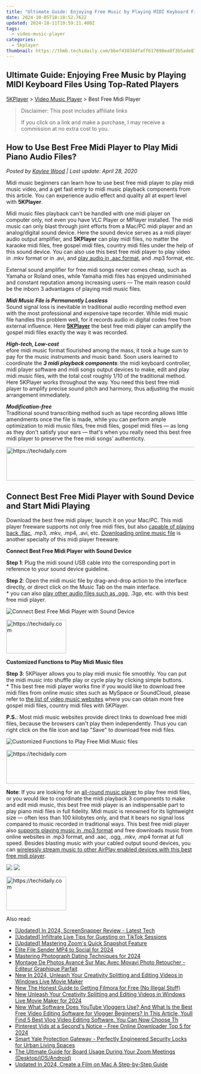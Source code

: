 ```yaml
---
title: "Ultimate Guide: Enjoying Free Music by Playing MIDI Keyboard Files Using Top-Rated Players"
date: 2024-10-05T18:18:52.762Z
updated: 2024-10-11T19:59:21.400Z
tags:
  - video-music-player
categories:
  - 5kplayer
thumbnail: https://thmb.techidaily.com/bbef43834dfaff617698ea8f3b5ade870119d6ba3c72e1c68f4dc5c5b52a7aac.jpg
---
```


## Ultimate Guide: Enjoying Free Music by Playing MIDI Keyboard Files Using Top-Rated Players

[5KPlayer](https://tools.techidaily.com/5kplayer/products/) \> [Video Music Player](https://tools.techidaily.com/5kplayer/video-music-player/) \> Best Free Midi Player

>  Disclaimer: This post includes affiliate links
>
>  If you click on a link and make a purchase, I may receive a commission at no extra cost to you.
>

## How to Use Best Free Midi Player to Play Midi Piano Audio Files?

 _Posted by [Kaylee Wood](https://www.quora.com/profile/Amanda-Hu-21) | Last update: April 28, 2020_

Midi music beginners can learn how to use best free midi player to play midi music video, and a get fast entry to midi music playback components from this article. You can experience audio effect and quality all at expert level with **5KPlayer**.

Midi music files playback can't be handled with one midi player on computer only, not even you have VLC Player or MPlayer installed. The midi music can only blast through joint efforts from a Mac/PC midi player and an analog/digital sound device. Here the sound device serves as a midi player audio output amplifier, and **5KPlayer** can play midi files, no matter the karaoke midi files, free gospel midi files, country midi files under the help of this sound device. You can also use this best free midi player to play video in .mkv format or in .avi, and [play audio in .aac format](https://tools.techidaily.com/5kplayer/video-music-player/), and .mp3 format, etc.

External sound amplifier for free midi songs never comes cheap, such as Yamaha or Roland ones, while Yamaha midi files has enjoyed undiminished and constant reputation among increasing users — The main reason could be the inborn 3 advantages of playing midi music files.

**_Midi Music File is Permanently Lossless_**  
 Sound signal loss is inevitable in traditional audio recording method even with the most professional and expensive tape recorder. While midi music file handles this problem well, for it records audio in digital codes free from external influence. Here [**5KPlayer**](https://tools.techidaily.com/5kplayer/products/) the best free midi player can amplify the gospel midi files exactly the way it was recorded.

**_High-tech, Low-cost_**  
 efore midi music format flourished among the mass, it took a huge sum to pay for the music instruments and music band. Soon users learned to coordinate the **_3 midi playback components_**: the midi keyboard controller, midi player software and midi songs output devices to make, edit and play midi music files, with the total cost roughly 1/10 of the traditional method. Here 5KPlayer works throughout the way. You need this best free midi player to amplify precise sound pitch and harmony, thus adjusting the music arrangement immediately.

**_Modification-free_**  
 Traditional sound transcribing method such as tape recording allows little amendments once the file is made, while you can perform ample optimization to midi music files, free midi files, gospel midi files — as long as they don't satisfy your ears — that's when you really need this best free midi player to preserve the free midi songs' authenticity.

<!-- affiliate ads begin -->
<a href="https://appsumo.8odi.net/c/5597632/2082526/7443" target="_top" id="2082526">
  <img src="//a.impactradius-go.com/display-ad/7443-2082526" border="0" alt="https://techidaily.com" width="728" height="90"/>
</a>
<img height="0" width="0" src="https://appsumo.8odi.net/i/5597632/2082526/7443" style="position:absolute;visibility:hidden;" border="0" />
<!-- affiliate ads end -->

## Connect Best Free Midi Player with Sound Device and Start Midi Playing

Download the best free midi player, launch it on your Mac/PC. This midi player freeware supports not only free midi files, but also [capable of playing back .flac](https://tools.techidaily.com/5kplayer/video-music-player/), .mp3, .mkv, .mp4, .avi, etc. [Downloading online music file](https://tools.techidaily.com/5kplayer/youtube-download/) is another specialty of this midi player freeware.

**Connect Best Free Midi Player with Sound Device**

**Step 1**: Plug the midi sound USB cable into the corresponding port in reference to your sound device guideline.

**Step 2**: Open the midi music file by drag-and-drop action to the interface directly, or direct click on the Music Tab on the main interface.  
 \* you can also [play other audio files such as .ogg](https://tools.techidaily.com/5kplayer/video-music-player/), .3gp, etc. with this best free midi player.

![Connect Best Free Midi Player with Sound Device](https://www.5kplayer.com/video-music-player/img/5kplayer-midi-player-yxt-042004.jpg) 

<!-- affiliate ads begin -->
<a href="https://united.elfm.net/c/5597632/2139558/4704" target="_top" id="2139558">
  <img src="//a.impactradius-go.com/display-ad/4704-2139558" border="0" alt="https://techidaily.com" width="160" height="90"/>
</a>
<img height="0" width="0" src="https://united.elfm.net/i/5597632/2139558/4704" style="position:absolute;visibility:hidden;" border="0" />
<!-- affiliate ads end -->

**Customized Functions to Play Midi Music files**

**Step 3**: 5KPlayer allows you to play midi music file smoothly. You can put the midi music into shuffle play or cycle play by clicking simple buttons.  
 \* This best free midi player works fine if you would like to download free midi files from online music sites such as MySpace or SoundCloud, please refer to [the list of video music websites](https://tools.techidaily.com/5kplayer/youtube-download/) where you can obtain more free gospel midi files, country midi files with 5KPlayer.

**P.S.**: Most midi music websites provide direct links to download free midi files, because the browsers can't play them independently. Thus you can right click on the file icon and tap "Save" to download free midi files.

![Customized Functions to Play Free Midi Music files](https://www.5kplayer.com/video-music-player/img/5kplayer-midi-player-yxt-042003.jpg) 

<!-- affiliate ads begin -->
<a href="https://appsumo.8odi.net/c/5597632/2049382/7443" target="_top" id="2049382">
  <img src="//a.impactradius-go.com/display-ad/7443-2049382" border="0" alt="https://techidaily.com" width="728" height="90"/>
</a>
<img height="0" width="0" src="https://appsumo.8odi.net/i/5597632/2049382/7443" style="position:absolute;visibility:hidden;" border="0" />
<!-- affiliate ads end -->

**Note**: If you are looking for an [all-round music player](https://tools.techidaily.com/5kplayer/video-music-player/) to play free midi files, or you would like to coordinate the midi playback 3 components to make and edit midi music, this best free midi player is an indispensable part to play piano midi files in full fidelity. Midi music is renowned for its lightweight size — often less than 100 kilobytes only, and that it bears no signal loss compared to music recorded in traditional ways. This best free midi player also [supports playing music in .mp3 format](https://tools.techidaily.com/5kplayer/video-music-player/) and free downloads music from online websites in .mp3 format, and .aac, .ogg, .mkv, .mp4 format at full speed. Besides blasting music with your cabled output sound devices, you can [wirelessly stream music to other AirPlay enabled devices with this best free midi player](https://tools.techidaily.com/5kplayer/airplay/).

[![](https://www.5kplayer.com/video-music-player/../button/freedownwhitewin.png)](https://tools.techidaily.com/5kplayer/products/) [![](https://www.5kplayer.com/video-music-player/../button/freedownbackmac.png)](https://tools.techidaily.com/5kplayer/products/)

<!-- affiliate ads begin -->
<a href="https://malaysia-healthcare-travel-council.pxf.io/c/5597632/1576474/17382" target="_top" id="1576474">
  <img src="//a.impactradius-go.com/display-ad/17382-1576474" border="0" alt="https://techidaily.com" width="160" height="90"/>
</a>
<img height="0" width="0" src="https://malaysia-healthcare-travel-council.pxf.io/i/5597632/1576474/17382" style="position:absolute;visibility:hidden;" border="0" />
<!-- affiliate ads end -->

<ins class="adsbygoogle"
     style="display:block"
     data-ad-format="autorelaxed"
     data-ad-client="ca-pub-7571918770474297"
     data-ad-slot="1223367746"></ins>

<ins class="adsbygoogle"
     style="display:block"
     data-ad-client="ca-pub-7571918770474297"
     data-ad-slot="8358498916"
     data-ad-format="auto"
     data-full-width-responsive="true"></ins>

<span class="atpl-alsoreadstyle">Also read:</span>
<div><ul>
<li><a href="https://screen-sharing-recording.techidaily.com/updated-in-2024-screensnapper-review-latest-tech/"><u>[Updated] In 2024, ScreenSnapper Review - Latest Tech</u></a></li>
<li><a href="https://tiktok-video-files.techidaily.com/updated-infiltrate-live-tips-for-guesting-on-tiktok-sessions/"><u>[Updated] Infiltrate Live Tips for Guesting on TikTok Sessions</u></a></li>
<li><a href="https://digital-screen-recording.techidaily.com/updated-mastering-zooms-quick-snapshot-feature/"><u>[Updated] Mastering Zoom's Quick Snapshot Feature</u></a></li>
<li><a href="https://facebook-videos.techidaily.com/elite-file-sender-mp4-to-social-for-2024/"><u>Elite File Sender MP4 to Social for 2024</u></a></li>
<li><a href="https://extra-support.techidaily.com/mastering-photograph-dating-techniques-for-2024/"><u>Mastering Photograph Dating Techniques for 2024</u></a></li>
<li><a href="https://win-deluxe.techidaily.com/montage-de-photos-avance-sur-mac-avec-movavi-photo-retoucher-editeur-graphique-parfait/"><u>Montage De Photos Avancé Sur Mac Avec Movavi Photo Retoucher - Éditeur Graphique Parfait</u></a></li>
<li><a href="https://video-ai-editor.techidaily.com/new-in-2024-unleash-your-creativity-splitting-and-editing-videos-in-windows-live-movie-maker/"><u>New In 2024, Unleash Your Creativity Splitting and Editing Videos in Windows Live Movie Maker</u></a></li>
<li><a href="https://video-ai-editor.techidaily.com/new-the-honest-guide-to-getting-filmora-for-free-no-illegal-stuff/"><u>New The Honest Guide to Getting Filmora for Free (No Illegal Stuff)</u></a></li>
<li><a href="https://video-ai-editor.techidaily.com/new-unleash-your-creativity-splitting-and-editing-videos-in-windows-live-movie-maker-for-2024/"><u>New Unleash Your Creativity Splitting and Editing Videos in Windows Live Movie Maker for 2024</u></a></li>
<li><a href="https://video-ai-editor.techidaily.com/new-what-software-does-youtube-vloggers-use-and-what-is-the-best-free-video-editing-software-for-vlogger-beginners-in-this-article-youll-find-5-best-vlog-vi/"><u>New What Software Does YouTube Vloggers Use? And What Is the Best Free Video Editing Software for Vlogger Beginners? In This Article, Youll Find 5 Best Vlog Video Editing Software. You Can Now Choose Th</u></a></li>
<li><a href="https://extra-guidance.techidaily.com/pinterest-vids-at-a-seconds-notice-free-online-downloader-top-5-for-2024/"><u>Pinterest Vids at a Second's Notice – Free Online Downloader Top 5 for 2024</u></a></li>
<li><a href="https://review-topics.techidaily.com/smart-yale-protection-gateway-perfectly-engineered-security-locks-for-urban-living-spaces/"><u>Smart Yale Protection Gateway - Perfectly Engineered Security Locks for Urban Living Spaces</u></a></li>
<li><a href="https://screen-sharing-recording.techidaily.com/the-ultimate-guide-for-board-usage-during-your-zoom-meetings-desktopiosandroid/"><u>The Ultimate Guide for Board Usage During Your Zoom Meetings (Desktop/iOS/Android)</u></a></li>
<li><a href="https://video-ai-editor.techidaily.com/updated-in-2024-create-a-film-on-mac-a-step-by-step-guide/"><u>Updated In 2024, Create a Film on Mac A Step-by-Step Guide</u></a></li>
</ul></div>


